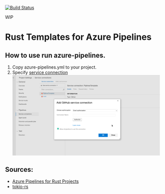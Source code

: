 [![Build Status](https://dev.azure.com/sylwesterrapala/azure-piplines/_apis/build/status/xoac.rust-azure-pipelines?branchName=master)](https://dev.azure.com/sylwesterrapala/azure-piplines/_build/latest?definitionId=3&branchName=master)

WIP

# Rust Templates for Azure Pipelines

## How to use run azure-pipelines.

1. Copy azure-pipelines.yml to your project.
2. Specify [service connection](https://docs.microsoft.com/pl-pl/azure/devops/pipelines/library/service-endpoints?view=azure-devops)
![](allow_templates.png)


## Sources:
* [Azure Pipelines for Rust Projects](https://nbsoftsolutions.com/blog/azure-pipelines-for-rust-projects)
* [tokio-rs](https://github.com/tokio-rs/tokio)

